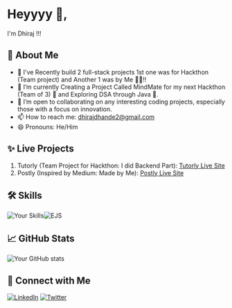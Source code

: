 # Heyyyy 👋, 
  I'm Dhiraj !!!

## 🚀 About Me
- 🔭 I've Recently build 2 full-stack projects 1st one was for Hackthon (Team project) and Another 1 was by Me 👨‍💻!!
- 🌱 I’m currently Creating a Project Called MindMate for my next Hackthon (Team of 3) 🤫 and Exploring DSA through Java 🚀.
- 👀 I’m open to collaborating on any interesting coding projects, especially those with a focus on innovation.
- 📫 How to reach me: dhirajdhande2@gmail.com
- 😄 Pronouns: He/Him

## ✨ Live Projects 
1. Tutorly (Team Project for Hackthon: I did Backend Part): [Tutorly Live Site](https://tutorly-jyu9.onrender.com)
2. Postly (Inspired by Medium: Made by Me): [Postly Live Site](https://postly-t64r.onrender.com)

## 🛠️ Skills
![Your Skills](https://skillicons.dev/icons?i=html,css,js,nodejs,express,mongodb,bootstrap,git,github)![EJS](https://img.shields.io/badge/EJS-templating-green?style=for-the-badge&logo=javascript)


## 📈 GitHub Stats
![Your GitHub stats](https://github-readme-stats.vercel.app/api?username=dhirajdhande19&show_icons=true&theme=radical)

## 🔗 Connect with Me
[![LinkedIn](https://img.shields.io/badge/LinkedIn-DhirajDhande-blue)](https://www.linkedin.com/in/dhiraj-dhande-1a7262237/)
[![Twitter](https://img.shields.io/badge/Twitter-@DhirajDhande8-blue)](https://x.com/DhirajDhande8)
